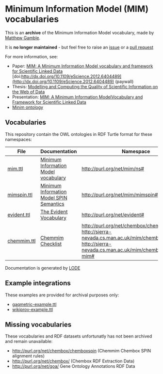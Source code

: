 # Minimum Information Model (MIM) vocabularies

This is an **archive** of the Minimum Information Model vocabulary, made by 
[Matthew Gamble](http://orcid.org/0000-0003-4913-1485).

It is **no longer maintained** - but feel free to raise an
[issue](https://github.com/ResearchObject/mim-vocabulary/issues)
or a [pull request](https://github.com/ResearchObject/mim-vocabulary/pulls)

For more information, see:

* Paper: [MIM: A Minimum Information Model vocabulary and framework for Scientific Linked Data](http://dx.doi.org/10.1109/eScience.2012.6404489) [doi:http://dx.doi.org/10.1109/eScience.2012.6404489](http://dx.doi.org/10.1109/eScience.2012.6404489) (paywall)
* Thesis: [Modelling and Computing the Quality of Scientific Information on the Web of Data](https://www.escholar.manchester.ac.uk/uk-ac-man-scw:224381) 
* Presentation: [MIM:  A Minimum Information ModelVocabulary and Framework for Scientific Linked Data](http://dev.mygrid.org.uk/wiki/download/attachments/14418927/MIM-Complete.pdf)
* [Minim ontology](https://github.com/wf4ever/ro-manager/blob/master/Minim/Minim-description.md)


## Vocabularies

This repository contain the OWL ontologies in RDF Turtle format for these namespaces: 

| File | Documentation | Namespace |
| ---- | ------------- | --------- |
| [mim.ttl](mim.ttl) | [Minimum Information Model vocabulary](http://essepuntato.it/lode/https://cdn.rawgit.com/ResearchObject/mim-vocabulary/2014-04-30/mim.ttl) | http://purl.org/net/mim/ns# | 
| [mimspin.ttl](mimspin.ttl) | [Minimum Information Model SPIN Semantics](http://essepuntato.it/lode/https://cdn.rawgit.com/ResearchObject/mim-vocabulary/2014-04-30/mimspin.ttl) | http://purl.org/net/mim/mimspin# | 
| [evident.ttl](evident.ttl) | [The Evident Vocabulary](http://essepuntato.it/lode/https://cdn.rawgit.com/ResearchObject/mim-vocabulary/2014-04-30/evident.ttl) | http://purl.org/net/evident# | 
| [chemmim.ttl](chemmim.ttl) | [Chemmim Checklist](http://essepuntato.it/lode/https://cdn.rawgit.com/ResearchObject/mim-vocabulary/2014-04-30/evident.ttl) | http://purl.org/net/chembox/chemmim <br> http://sierra-nevada.cs.man.ac.uk/mim/chembox/chemmim <br> http://sierra-nevada.cs.man.ac.uk/mim/chembox/chembox-mim# | 

Documentation is generated by [LODE](http://www.essepuntato.it/lode/)

## Example integrations

These examples are provided for archival purposes only:

* [gaqmetric-example.ttl](gaqmetric-example.ttl)
* [wikiprov-example.ttl](wikiprov-example.ttl)

## Missing vocabularies

These vocabularies and RDF datasets unfortunatly has not been archived and remain unavailable:

* http://purl.org/net/chembox/chemboxspin (Chemmim Chembox SPIN alignment rules)
* http://purl.org/net/chembox/ (Chembox RDF Extraction Data)
* http://purl.org/net/goa/ Gene Ontology Annotations RDF Data
